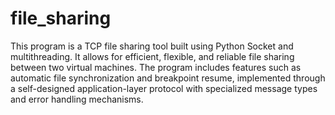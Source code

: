 # file_sharing

This program is a TCP file sharing tool built using Python Socket and multithreading. It allows for efficient, flexible, and reliable file sharing between two virtual machines. The program includes features such as automatic file synchronization and breakpoint resume, implemented through a self-designed application-layer protocol with specialized message types and error handling mechanisms.

